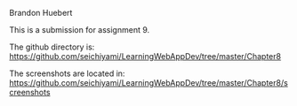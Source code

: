 Brandon Huebert

This is a submission for assignment 9.

The github directory is:
https://github.com/seichiyami/LearningWebAppDev/tree/master/Chapter8

The screenshots are located in:
https://github.com/seichiyami/LearningWebAppDev/tree/master/Chapter8/screenshots
